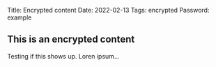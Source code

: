 Title: Encrypted content
Date: 2022-02-13
Tags: encrypted
Password: example

## This is an encrypted content

Testing if this shows up.
Loren ipsum...
